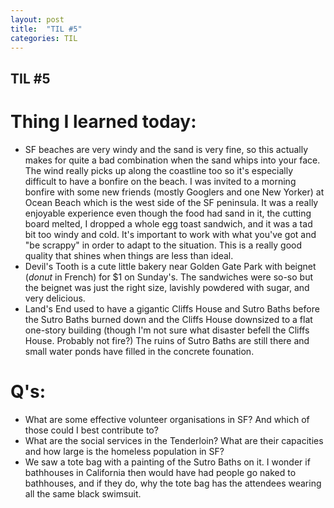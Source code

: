 ```yaml
---
layout: post
title:  "TIL #5"
categories: TIL
---
```


## TIL #5

# Thing I learned today:
- SF beaches are very windy and the sand is very fine, so this actually makes for quite a bad combination when the sand whips into your face. The wind really picks up along the coastline too so it's especially difficult to have a bonfire on the beach. I was invited to a morning bonfire with some new friends (mostly Googlers and one New Yorker) at Ocean Beach which is the west side of the SF peninsula. It was a really enjoyable experience even though the food had sand in it, the cutting board melted, I dropped a whole egg toast sandwich, and it was a tad bit too windy and cold. It's important to work with what you've got and "be scrappy" in order to adapt to the situation. This is a really good quality that shines when things are less than ideal.
- Devil's Tooth is a cute little bakery near Golden Gate Park with beignet (*donut* in French) for $1 on Sunday's. The sandwiches were so-so but the beignet was just the right size, lavishly powdered with sugar, and very delicious.
- Land's End used to have a gigantic Cliffs House and Sutro Baths before the Sutro Baths burned down and the Cliffs House downsized to a flat one-story building (though I'm not sure what disaster befell the Cliffs House. Probably not fire?) The ruins of Sutro Baths are still there and small water ponds have filled in the concrete founation.

# Q's:
- What are some effective volunteer organisations in SF? And which of those could I best contribute to?
- What are the social services in the Tenderloin? What are their capacities and how large is the homeless population in SF?
- We saw a tote bag with a painting of the Sutro Baths on it. I wonder if bathhouses in California then would have had people go naked to bathhouses, and if they do, why the tote bag has the attendees wearing all the same black swimsuit.